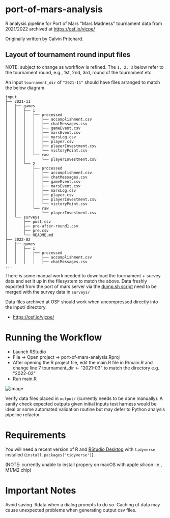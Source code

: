 # port-of-mars-analysis

R analysis pipeline for Port of Mars "Mars Madness" tournament data from 2021/2022 archived at https://osf.io/vjcpe/

Originally written by Calvin Pritchard.

## Layout of tournament round input files

NOTE: subject to change as workflow is refined. The `1, 2, 3` below refer to the tournament round, e.g., 1st, 2nd, 3rd, round of the tournament etc.

An input `tournament_dir` of `"2021-11"` should have files arranged to match the below diagram.

```
input                          
├── 2021-11                   
│   ├── games                           
│   │   ├── 1                       
│   │   │   ├── processed
│   │   │   │   ├── accomplishment.csv  
│   │   │   │   ├── chatMessages.csv
│   │   │   │   ├── gameEvent.csv
│   │   │   │   ├── marsEvent.csv     
│   │   │   │   ├── marsLog.csv     
│   │   │   │   ├── player.csv   
│   │   │   │   ├── playerInvestment.csv
│   │   │   │   └── victoryPoint.csv
│   │   │   └── raw           
│   │   │       └── playerInvestment.csv
│   │   └── 2                       
│   │       ├── processed
│   │       │   ├── accomplishment.csv  
│   │       │   ├── chatMessages.csv
│   │       │   ├── gameEvent.csv
│   │       │   ├── marsEvent.csv     
│   │       │   ├── marsLog.csv     
│   │       │   ├── player.csv   
│   │       │   ├── playerInvestment.csv
│   │       │   └── victoryPoint.csv
│   │       └── raw           
│   │           └── playerInvestment.csv
│   └── surveys                     
│       ├── post.csv
│       ├── pre-after-round1.csv        
│       ├── pre.csv
│       └── README.md
├── 2022-02                     
│   ├── games      
│   │   ├── 1
│   │   │   ├── processed
│   │   │   │   ├── accomplishment.csv
│   │   │   │   ├── chatMessages.csv
...
```


There is some manual work needed to download the tournament + survey data and set it up in the filesystem to match the above. Data freshly exported from the port of mars server via the [dump.sh script](https://github.com/virtualcommons/port-of-mars/blob/34cc5223353c7966a348ad638cac1e3fedb224bc/dump.sh) need to be merged with the survey data in `surveys/`

Data files archived at OSF should work when uncompressed directly into the input/ directory.

- https://osf.io/vjcpe/

# Running the Workflow

- Launch RStudio
- File -> Open project -> port-of-mars-analysis.Rproj
- After opening the R project file, edit the main.R file in R/main.R and change line 7 tournament_dir <- "2021-03" to match the directory e.g. "2022-02"
- Run main.R

![image](https://user-images.githubusercontent.com/8737685/146257780-1163d160-8348-4009-85bb-f91910ca1f5f.png)

Verify data files placed in `output/` (currently needs to be done manually). A sanity check expected outputs given initial inputs test harness would be ideal or some automated validation routine but may defer to Python analysis pipeline refactor.

# Requirements

You will need a recent version of R and [RStudio Desktop](https://posit.co/download/rstudio-desktop/) with `tidyverse` installed (`install.packages("tidyverse")`).

(NOTE: currently unable to install propery on macOS with apple silicon i.e., M1/M2 chip)

# Important Notes

Avoid saving .Rdata when a dialog prompts to do so. Caching of data may cause unexpected problems when generating output csv files.
